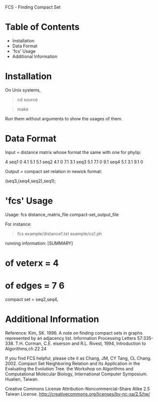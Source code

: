 FCS - Finding Compact Set

Table of Contents
=================

- Installation
- Data Format
- 'fcs' Usage
- Additional Information

Installation
============================

On Unix systems,
>cd source

>make

Run them without arguments to show the usages of them.

Data Format
============================

Input = distance matrix whose format the same with one for phylip:

4
seq1 0 4.1 5.1 5.1
seq2 4.1 0 7.1 3.1 
seq3 5.1 7.1 0 9.1
seq4 5.1 3.1 9.1 0

Output = compact set relation in newick format:

(seq3,(seq4,seq2),seq1);

'fcs' Usage
=================

Usage: fcs distance_matrix_file compact-set_output_file

For instance:
>fcs example/distance1.txt example/cs1.ph

running information:
[SUMMARY]
# of veterx = 4
# of edges  = 7 6
compact set = seq2,seq4,

Additional Information
======================

Reference: 
Kim, SK. 1996. A note on finding compact sets in graphs represented by an adjacency list. Information Processing Letters 57:335-338.
T.H. Corman, C.E. eiserson and R.L. Rivest, 1994, Introduction to Algorithms,ch.22 24

If you find FCS helpful, please cite it as
Chang, JM, CY Tang, CL Chang. 2002. Compact Set Neighboring Relation and Its Application in the Evaluating the Evolution Tree. the Workshop on Algorithms and Computational Molecular Biology, International Computer Symposium. Hualien, Taiwan.

Creative Commons License 
Attribution-Noncommercial-Share Alike 2.5 Taiwan License. 
http://creativecommons.org/licenses/by-nc-sa/2.5/tw/
